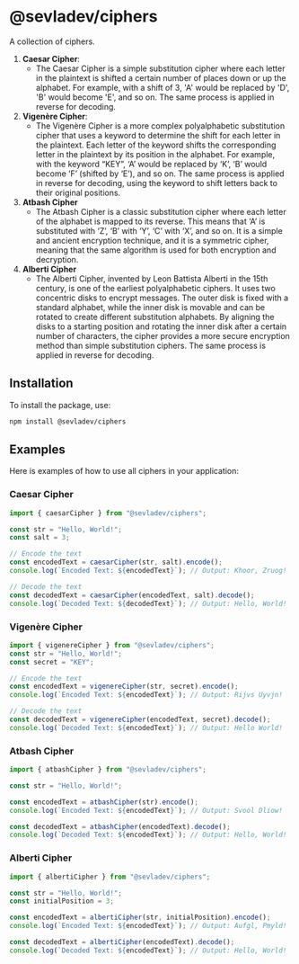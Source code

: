 # @sevladev/ciphers

A collection of ciphers.

1. **Caesar Cipher**:
   - The Caesar Cipher is a simple substitution cipher where each letter in the plaintext is shifted a certain number of places down or up the alphabet. For example, with a shift of 3, 'A' would be replaced by 'D', 'B' would become 'E', and so on. The same process is applied in reverse for decoding.
2. **Vigenère Cipher**:
   - The Vigenère Cipher is a more complex polyalphabetic substitution cipher that uses a keyword to determine the shift for each letter in the plaintext. Each letter of the keyword shifts the corresponding letter in the plaintext by its position in the alphabet. For example, with the keyword “KEY”, ‘A’ would be replaced by ‘K’, ‘B’ would become ‘F’ (shifted by ‘E’), and so on. The same process is applied in reverse for decoding, using the keyword to shift letters back to their original positions.​
3. **Atbash Cipher**
   - The Atbash Cipher is a classic substitution cipher where each letter of the alphabet is mapped to its reverse. This means that ‘A’ is substituted with ‘Z’, ‘B’ with ‘Y’, ‘C’ with ‘X’, and so on. It is a simple and ancient encryption technique, and it is a symmetric cipher, meaning that the same algorithm is used for both encryption and decryption.
4. **Alberti Cipher**
   - The Alberti Cipher, invented by Leon Battista Alberti in the 15th century, is one of the earliest polyalphabetic ciphers. It uses two concentric disks to encrypt messages. The outer disk is fixed with a standard alphabet, while the inner disk is movable and can be rotated to create different substitution alphabets. By aligning the disks to a starting position and rotating the inner disk after a certain number of characters, the cipher provides a more secure encryption method than simple substitution ciphers. The same process is applied in reverse for decoding.

## Installation

To install the package, use:

```sh
npm install @sevladev/ciphers
```

## Examples

Here is examples of how to use all ciphers in your application:

### Caesar Cipher

```js
import { caesarCipher } from "@sevladev/ciphers";

const str = "Hello, World!";
const salt = 3;

// Encode the text
const encodedText = caesarCipher(str, salt).encode();
console.log(`Encoded Text: ${encodedText}`); // Output: Khoor, Zruog!

// Decode the text
const decodedText = caesarCipher(encodedText, salt).decode();
console.log(`Decoded Text: ${decodedText}`); // Output: Hello, World!
```

### Vigenère Cipher

```js
import { vigenereCipher } from "@sevladev/ciphers";
const str = "Hello, World!";
const secret = "KEY";

// Encode the text
const encodedText = vigenereCipher(str, secret).encode();
console.log(`Encoded Text: ${encodedText}`); // Output: Rijvs Uyvjn!

// Decode the text
const decodedText = vigenereCipher(encodedText, secret).decode();
console.log(`Decoded Text: ${encodedText}`); // Output: Hello World!
```

### Atbash Cipher

```js
import { atbashCipher } from "@sevladev/ciphers";

const str = "Hello, World!";

const encodedText = atbashCipher(str).encode();
console.log(`Encoded Text: ${encodedText}`); // Output: Svool Dliow!

const decodedText = atbashCipher(encodedText).decode();
console.log(`Decoded Text: ${encodedText}`); // Output: Hello, World!
```

### Alberti Cipher

```js
import { albertiCipher } from "@sevladev/ciphers";

const str = "Hello, World!";
const initialPosition = 3;

const encodedText = albertiCipher(str, initialPosition).encode();
console.log(`Encoded Text: ${encodedText}`); // Output: Aufgl, Pmyld!

const decodedText = albertiCipher(encodedText).decode();
console.log(`Decoded Text: ${encodedText}`); // Output: Hello, World!
```
